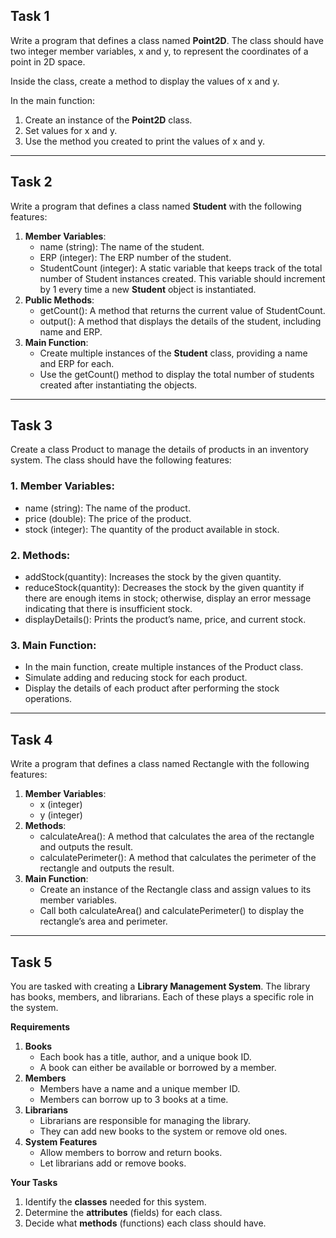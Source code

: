 ## **Task 1**

Write a program that defines a class named **Point2D**. The class should have two integer member variables, x and y, to represent the coordinates of a point in 2D space.

Inside the class, create a method to display the values of x and y.

In the main function:

1.  Create an instance of the **Point2D** class.
2.  Set values for x and y.
3.  Use the method you created to print the values of x and y.

---

## **Task 2**

Write a program that defines a class named **Student** with the following features:

1.  **Member Variables**:
    *   name (string): The name of the student.
    *   ERP (integer): The ERP number of the student.
    *   StudentCount (integer): A static variable that keeps track of the total number of Student instances created. This variable should increment by 1 every time a new **Student** object is instantiated.
2.  **Public Methods**:
    *   getCount(): A method that returns the current value of StudentCount.
    *   output(): A method that displays the details of the student, including name and ERP.
3.  **Main Function**:
    *   Create multiple instances of the **Student** class, providing a name and ERP for each.
    *   Use the getCount() method to display the total number of students created after instantiating the objects.

---

## **Task 3**

Create a class Product to manage the details of products in an inventory system. The class should have the following features:

### 1\. **Member Variables**:

*   name (string): The name of the product.
*   price (double): The price of the product.
*   stock (integer): The quantity of the product available in stock.

### 2\. **Methods**:

*   addStock(quantity): Increases the stock by the given quantity.
*   reduceStock(quantity): Decreases the stock by the given quantity if there are enough items in stock; otherwise, display an error message indicating that there is insufficient stock.
*   displayDetails(): Prints the product’s name, price, and current stock.

### 3\. **Main Function**:

*   In the main function, create multiple instances of the Product class.
*   Simulate adding and reducing stock for each product.
*   Display the details of each product after performing the stock operations.

---

## **Task 4**

Write a program that defines a class named Rectangle with the following features:

1.  **Member Variables**:
    *   x (integer)
    *   y (integer)
2.  **Methods**:
    *   calculateArea(): A method that calculates the area of the rectangle and outputs the result.
    *   calculatePerimeter(): A method that calculates the perimeter of the rectangle and outputs the result.
3.  **Main Function**:
    *   Create an instance of the Rectangle class and assign values to its member variables.
    *   Call both calculateArea() and calculatePerimeter() to display the rectangle’s area and perimeter.

---

## **Task 5**

You are tasked with creating a **Library Management System**. The library has books, members, and librarians. Each of these plays a specific role in the system.

**Requirements**

1.  **Books**
    *   Each book has a title, author, and a unique book ID.
    *   A book can either be available or borrowed by a member.
2.  **Members**
    *   Members have a name and a unique member ID.
    *   Members can borrow up to 3 books at a time.
3.  **Librarians**
    *   Librarians are responsible for managing the library.
    *   They can add new books to the system or remove old ones.
4.  **System Features**
    *   Allow members to borrow and return books.
    *   Let librarians add or remove books.

**Your Tasks**

1.  Identify the **classes** needed for this system.
2.  Determine the **attributes** (fields) for each class.
3.  Decide what **methods** (functions) each class should have.